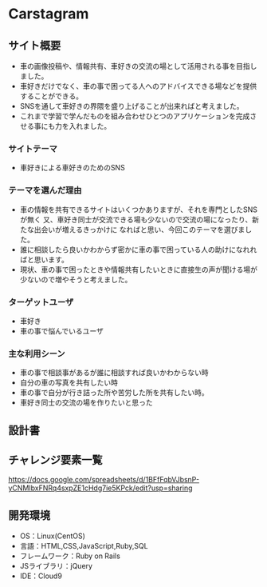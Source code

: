 # Carstagram

## サイト概要
- 車の画像投稿や、情報共有、車好きの交流の場として活用される事を目指しました。
- 車好きだけでなく、車の事で困ってる人へのアドバイスできる場などを提供することができる。
- SNSを通して車好きの界隈を盛り上げることが出来ればと考えました。
- これまで学習で学んだものを組み合わせひとつのアプリケーションを完成させる事にも力を入れました。

### サイトテーマ
- 車好きによる車好きのためのSNS

### テーマを選んだ理由
- 車の情報を共有できるサイトはいくつかありますが、それを専門としたSNSが無く
又、車好き同士が交流できる場も少ないので交流の場になったり、新たな出会いが増えるきっかけに
なればと思い、今回このテーマを選びました。
- 誰に相談したら良いかわからず密かに車の事で困っている人の助けになれればと思います。
- 現状、車の事で困ったときや情報共有したいときに直接生の声が聞ける場が少ないので増やそうと考えました。

### ターゲットユーザ
- 車好き
- 車の事で悩んでいるユーザ

### 主な利用シーン
- 車の事で相談事があるが誰に相談すれば良いかわからない時
- 自分の車の写真を共有したい時
- 車の事で自分が行き詰った所や苦労した所を共有したい時。
- 車好き同士の交流の場を作りたいと思った

## 設計書


## チャレンジ要素一覧
https://docs.google.com/spreadsheets/d/1BFfFqbVJbsnP-yCNMIbxFNRq4sxpZE1cHdg7ie5KPck/edit?usp=sharing

## 開発環境
- OS：Linux(CentOS)
- 言語：HTML,CSS,JavaScript,Ruby,SQL
- フレームワーク：Ruby on Rails
- JSライブラリ：jQuery
- IDE：Cloud9